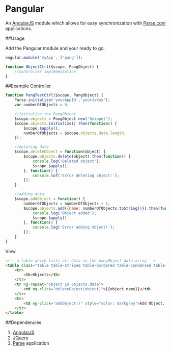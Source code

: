 # Pangular
An [AngularJS](http://www.angularjs.org) module which allows for easy synchronization with [Parse.com](http://www.parse.com) applications.

##Usage

Add the Pangular module and your ready to go.
``` javascript
angular.module('myApp', ['pang']);

function ObjectCtrl($scope, PangObject) {
	//controller implementation
}
```

##Example
Controller
``` javascript
function PangTestCtrl($scope, PangObject) {
	Parse.initialize('yourAppId','yourJsKey');
	var numberOfObjects = 0;

	//initialize the PangObject
	$scope.objects = PangObject.new('Snippet');
	$scope.objects.initialize().then(function() {
		$scope.$apply();
		numberOfObjects = $scope.objects.data.length;
	});

	//deleting data
	$scope.deleteObject = function(object) {
		$scope.objects.delete(object).then(function() {
			console.log('Deleted object');
			$scope.$apply();
		}, function() {
			console.lof('Error deleting object!');
		});
	}

	//adding data
	$scope.addObject = function() {
		numberOfObjects = numberOfObjects + 1;
		$scope.objects.add({name: numberOfObjects.toString()}).then(function() {
			console.log('Object added');
			$scope.$apply()
		}, function() {
			console.log('Error adding object!');
		});
	}
}
```

View
``` html
<!-- a table which lists all data in the pangObject data array -->
<table class="table table-striped table-bordered table-condensed table-hover">
	<tr>
		<th>Objects</th>
	</tr>
	<tr ng-repeat="object in objects.data">
		<td ng-click="deleteObject(object)">{{object.name}}</td>
	</tr>
	<tr>
		<td ng-click="addObject()" style="color: darkgrey">Add Object...</td>
	</tr>
</table>
```

##Dependencies
1. [AngularJS](http://www.angularjs.org)
2. [JQuery](http://jquery.com)
3. [Parse](http://www.parse.com) application

